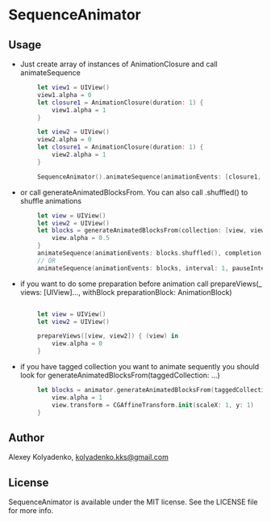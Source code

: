 # SequenceAnimator

## Usage

* Just create array of instances of AnimationClosure and call animateSequence

```swift 
        let view1 = UIView()
        view1.alpha = 0
        let closure1 = AnimationClosure(duration: 1) {
            view1.alpha = 1
        }

        let view2 = UIView()
        view2.alpha = 0
        let closure1 = AnimationClosure(duration: 1) {
            view2.alpha = 1
        }

        SequenceAnimator().animateSequence(animationEvents: [closure1, 1, closure2], completion: nil)

```

* or call generateAnimatedBlocksFrom. You can also call .shuffled() to shuffle animations

```swift 
        let view = UIView()
        let view2 = UIView()
        let blocks = generateAnimatedBlocksFrom(collection: [view, view2], forDuration: 1) { (view) in
            view.alpha = 0.5
        }
        animateSequence(animationEvents: blocks.shuffled(), completion: nil)
        // OR
        animateSequence(animationEvents: blocks, interval: 1, pauseInterval: 1, completion: nil)
```

* if you want to do some preparation before animation call prepareViews(_ views: [UIView]..., withBlock preparationBlock: AnimationBlock)

```swift 

        let view = UIView()
        let view2 = UIView()

        prepareViews([view, view2]) { (view) in
            view.alpha = 0
        }

```

* if you have tagged collection you want to animate sequently you should look for generateAnimatedBlocksFrom(taggedCollection:  ...)

```swift 
        let blocks = animator.generateAnimatedBlocksFrom(taggedCollection:  giftsImageViews!, forDuration: interval) { (view) in
            view.alpha = 1
            view.transform = CGAffineTransform.init(scaleX: 1, y: 1)
        }
```


## Author

Alexey Kolyadenko, kolyadenko.kks@gmail.com

## License

SequenceAnimator is available under the MIT license. See the LICENSE file for more info.